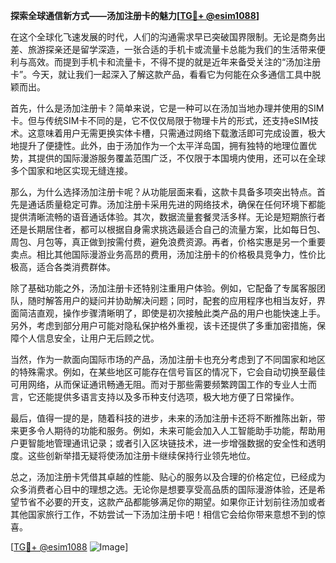 **探索全球通信新方式——汤加注册卡的魅力[[TG💪+ @esim1088](https://t.me/s/esim1088)]**

在这个全球化飞速发展的时代，人们的沟通需求早已突破国界限制。无论是商务出差、旅游探亲还是留学深造，一张合适的手机卡或流量卡总能为我们的生活带来便利与高效。而提到手机卡和流量卡，不得不提的就是近年来备受关注的“汤加注册卡”。今天，就让我们一起深入了解这款产品，看看它为何能在众多通信工具中脱颖而出。

首先，什么是汤加注册卡？简单来说，它是一种可以在汤加当地办理并使用的SIM卡。但与传统SIM卡不同的是，它不仅仅局限于物理卡片的形式，还支持eSIM技术。这意味着用户无需更换实体卡槽，只需通过网络下载激活即可完成设置，极大地提升了便捷性。此外，由于汤加作为一个太平洋岛国，拥有独特的地理位置优势，其提供的国际漫游服务覆盖范围广泛，不仅限于本国境内使用，还可以在全球多个国家和地区实现无缝连接。

那么，为什么选择汤加注册卡呢？从功能层面来看，这款卡具备多项突出特点。首先是通话质量稳定可靠。汤加注册卡采用先进的网络技术，确保在任何环境下都能提供清晰流畅的语音通话体验。其次，数据流量套餐灵活多样。无论是短期旅行者还是长期居住者，都可以根据自身需求挑选最适合自己的流量方案，比如每日包、周包、月包等，真正做到按需付费，避免浪费资源。再者，价格实惠是另一个重要卖点。相比其他国际漫游业务高昂的费用，汤加注册卡的价格极具竞争力，性价比极高，适合各类消费群体。

除了基础功能之外，汤加注册卡还特别注重用户体验。例如，它配备了专属客服团队，随时解答用户的疑问并协助解决问题；同时，配套的应用程序也相当友好，界面简洁直观，操作步骤清晰明了，即使是初次接触此类产品的用户也能快速上手。另外，考虑到部分用户可能对隐私保护格外重视，该卡还提供了多重加密措施，保障个人信息安全，让用户无后顾之忧。

当然，作为一款面向国际市场的产品，汤加注册卡也充分考虑到了不同国家和地区的特殊需求。例如，在某些地区可能存在信号盲区的情况下，它会自动切换至最佳可用网络，从而保证通讯畅通无阻。而对于那些需要频繁跨国工作的专业人士而言，它还能提供多语言支持以及多币种支付选项，极大地方便了日常操作。

最后，值得一提的是，随着科技的进步，未来的汤加注册卡还将不断推陈出新，带来更多令人期待的功能和服务。例如，未来可能会加入人工智能助手功能，帮助用户更智能地管理通讯记录；或者引入区块链技术，进一步增强数据的安全性和透明度。这些创新举措无疑将使汤加注册卡继续保持行业领先地位。

总之，汤加注册卡凭借其卓越的性能、贴心的服务以及合理的价格定位，已经成为众多消费者心目中的理想之选。无论你是想要享受高品质的国际漫游体验，还是希望节省不必要的开支，这款产品都能够满足你的期望。如果你正计划前往汤加或者其他国家旅行工作，不妨尝试一下汤加注册卡吧！相信它会给你带来意想不到的惊喜。

[[TG💪+ @esim1088](https://t.me/s/esim1088) ![Image](https://i.postimg.cc/4NQfJmqS/Snipaste-2025-05-13-00-14-12.png)]